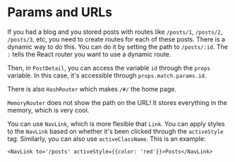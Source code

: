 # Params and URLs

If you had a blog and you stored posts with routes like `/posts/1`, `/posts/2`, `/posts/3`, etc, you need to create routes for each of these posts. There is a dynamic way to do this. You can do it by setting the path to `/posts/:id`. The `:` tells the React router you want to use a dynamic route. 

Then, in `PostDetail`, you can access the variable `id` through the `props` variable. In this case, it's accessible through `props.match.params.id`.

There is also `HashRouter` which makes `/#/` the home page. 

`MemoryRouter` does not show the path on the URL! It stores everything in the memory, which is very cool. 

You can use `NavLink`, which is more flexible that `Link`. You can apply styles to the `NavLink` based on whether it's been clicked through the `activeStyle` tag. Similarly, you can also use `activeClassName`. This is an example: 

`<NavLink to='/posts' activeStyle={{color: 'red'}}>Posts</NavLink>`